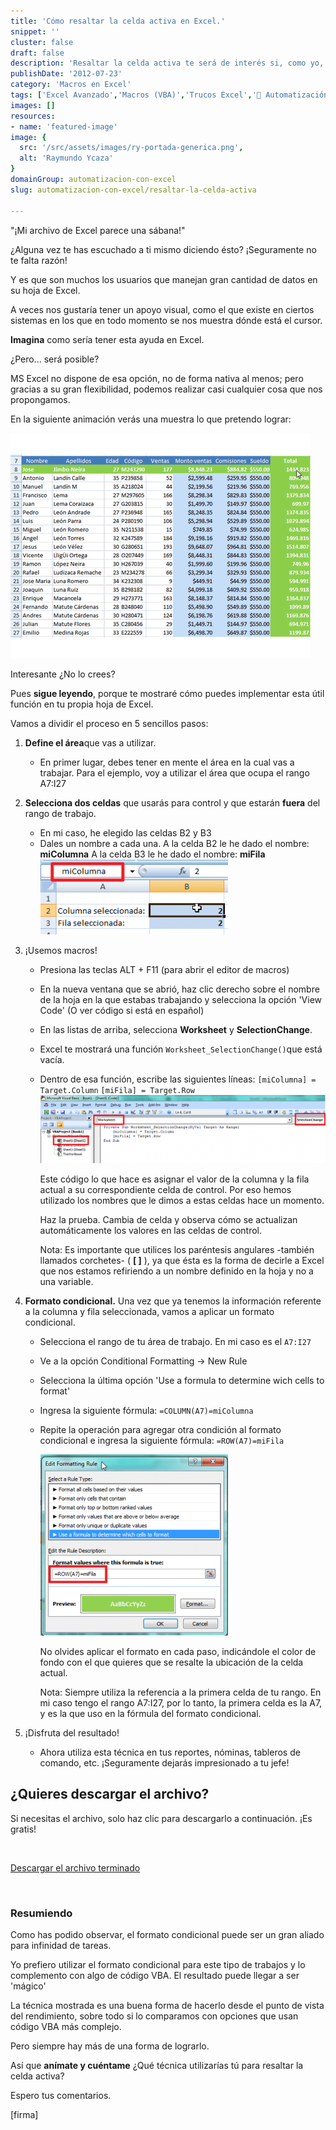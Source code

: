 ```yaml
---
title: 'Cómo resaltar la celda activa en Excel.'
snippet: ''
cluster: false
draft: false 
description: 'Resaltar la celda activa te será de interés si, como yo, tienes de esos archivos que parecen una ""sábana"" y no quieres extraviarte entre todos esos datos.'
publishDate: '2012-07-23'
category: 'Macros en Excel'
tags: ['Excel Avanzado','Macros (VBA)','Trucos Excel','🤖 Automatización con Excel']
images: []
resources: 
- name: 'featured-image'
image: {
  src: '/src/assets/images/ry-portada-generica.png',
  alt: 'Raymundo Ycaza'
}
domainGroup: automatizacion-con-excel
slug: automatizacion-con-excel/resaltar-la-celda-activa

---
```


"¡Mi archivo de Excel parece una sábana!"

¿Alguna vez te has escuchado a ti mismo diciendo ésto? ¡Seguramente no te falta razón!

Y es que son muchos los usuarios que manejan gran cantidad de datos en su hoja de Excel.

A veces nos gustaría tener un apoyo visual, como el que existe en ciertos sistemas en los que en todo momento se nos muestra dónde está el cursor.

**Imagina** como sería tener esta ayuda en Excel.

¿Pero... será posible?

MS Excel no dispone de esa opción, no de forma nativa al menos; pero gracias a su gran flexibilidad, podemos realizar casi cualquier cosa que nos propongamos.

En la siguiente animación verás una muestra lo que pretendo lograr:

![Cómo resaltar celda activa](/src/assets/images/2023/como-resaltar-celda-activa31.gif "Cómo resaltar celda activa")

Interesante ¿No lo crees?

Pues **sigue leyendo**, porque te mostraré cómo puedes implementar esta útil función en tu propia hoja de Excel.

Vamos a dividir el proceso en 5 sencillos pasos:

1. **Define el área**que vas a utilizar.
    - En primer lugar, debes tener en mente el área en la cual vas a trabajar. Para el ejemplo, voy a utilizar el área que ocupa el rango A7:I27
2. **Selecciona dos celdas** que usarás para control y que estarán **fuera** del rango de trabajo.
    - En mi caso, he elegido las celdas B2 y B3
    - Dales un nombre a cada una. A la celda B2 le he dado el nombre: **miColumna** A la celda B3 le he dado el nombre: **miFila**[![Dándole un nombre a las celdas de control](/src/assets/images/2023/Image-011-300x1201.png "Dándole un nombre a las celdas de control")](http://raymundoycaza.com/wp-content/uploads/Image-0111.png)
3. ¡Usemos macros!
    - Presiona las teclas ALT + F11 (para abrir el editor de macros)
    - En la nueva ventana que se abrió, haz clic derecho sobre el nombre de la hoja en la que estabas trabajando y selecciona la opción 'View Code' (O ver código si está en español)
    - En las listas de arriba, selecciona **Worksheet** y **SelectionChange**.
    - Excel te mostrará una función `Worksheet_SelectionChange()`que está vacía.
    - Dentro de esa función, escribe las siguientes líneas: `[miColumna] = Target.Column` `[miFila] = Target.Row` [![Creando macro](/src/assets/images/2023/creando-macro-resaltar-celda1-600x1441.png "Creando macro")](http://raymundoycaza.com/wp-content/uploads/creando-macro-resaltar-celda11.png)
        
        Este código lo que hace es asignar el valor de la columna y la fila actual a su correspondiente celda de control. Por eso hemos utilizado los nombres que le dimos a estas celdas hace un momento.
        
        Haz la prueba. Cambia de celda y observa cómo se actualizan automáticamente los valores en las celdas de control.
        
        Nota: Es importante que utilices los paréntesis angulares -también llamados corchetes- ( **\[ \]** ), ya que ésta es la forma de decirle a Excel que nos estamos refiriendo a un nombre definido en la hoja y no a una variable.
        
4. **Formato condicional.** Una vez que ya tenemos la información referente a la columna y fila seleccionada, vamos a aplicar un formato condicional.
    - Selecciona el rango de tu área de trabajo. En mi caso es el `A7:I27`
    - Ve a la opción Conditional Formatting -> New Rule
    - Selecciona la última opción 'Use a formula to determine wich cells to format'
    - Ingresa la siguiente fórmula: `=COLUMN(A7)=miColumna`
    - Repite la operación para agregar otra condición al formato condicional e ingresa la siguiente fórmula: `=ROW(A7)=miFila`
        
        [![Aplicar formato condicional](/src/assets/images/2023/resaltar-celda-formato-condicional-300x2901.png "Aplicar formato condicional")](http://raymundoycaza.com/wp-content/uploads/resaltar-celda-formato-condicional1.png)
        
        No olvides aplicar el formato en cada paso, indicándole el color de fondo con el que quieres que se resalte la ubicación de la celda actual.
        
        Nota: Siempre utiliza la referencia a la primera celda de tu rango. En mi caso tengo el rango A7:I27, por lo tanto, la primera celda es la A7, y es la que uso en la fórmula del formato condicional.
        
5. ¡Disfruta del resultado!
    - Ahora utiliza esta técnica en tus reportes, nóminas, tableros de comando, etc. ¡Seguramente dejarás impresionado a tu jefe!

## ¿Quieres descargar el archivo?

Si necesitas el archivo, solo haz clic para descargarlo a continuación. ¡Es gratis!

 

[Descargar el archivo terminado](http://raymundoycaza.com/wp-content/uploads/resaltar-celda-activa.xlsm)

 

### Resumiendo

Como has podido observar, el formato condicional puede ser un gran aliado para infinidad de tareas.

Yo prefiero utilizar el formato condicional para este tipo de trabajos y lo complemento con algo de código VBA. El resultado puede llegar a ser 'mágico'

La técnica mostrada es una buena forma de hacerlo desde el punto de vista del rendimiento, sobre todo si lo comparamos con opciones que usan código VBA más complejo.

Pero siempre hay más de una forma de lograrlo.

Así que **anímate y cuéntame** ¿Qué técnica utilizarías tú para resaltar la celda activa?

Espero tus comentarios.

\[firma\]

